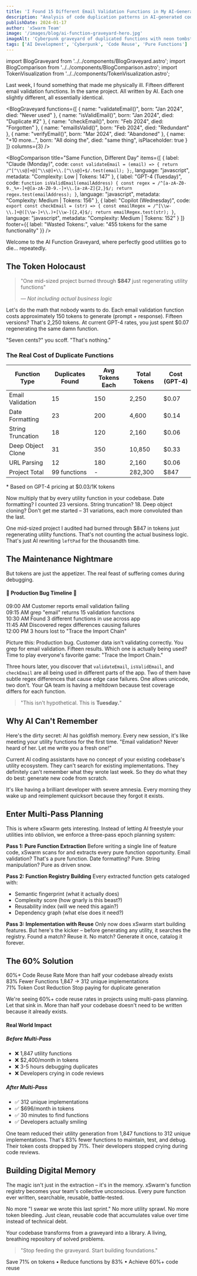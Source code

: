 ```yaml
---
title: 'I Found 15 Different Email Validation Functions in My AI-Generated Code'
description: "Analysis of code duplication patterns in AI-generated codebases reveals excessive recreation of utility functions. Multi-pass planning approaches demonstrate how extracting pure functions early reduces redundancy."
publishDate: 2024-01-17
author: 'xSwarm Team'
image: '/images/blog/ai-function-graveyard-hero.jpg'
imageAlt: 'Cyberpunk graveyard of duplicated functions with neon tombstones'
tags: ['AI Development', 'Cyberpunk', 'Code Reuse', 'Pure Functions']
---
```


import BlogGraveyard from '../../components/BlogGraveyard.astro';
import BlogComparison from '../../components/BlogComparison.astro';
import TokenVisualization from '../../components/TokenVisualization.astro';

Last week, I found something that made me physically ill. Fifteen different email validation functions. In the same project. All written by AI. Each one slightly different, all essentially identical.

<BlogGraveyard 
  functions={[
    { name: "validateEmail()", born: "Jan 2024", died: "Never used" },
    { name: "isValidEmail()", born: "Jan 2024", died: "Duplicate #2" },
    { name: "checkEmail()", born: "Feb 2024", died: "Forgotten" },
    { name: "emailIsValid()", born: "Feb 2024", died: "Redundant" },
    { name: "verifyEmail()", born: "Mar 2024", died: "Abandoned" },
    { name: "+10 more...", born: "All doing the", died: "same thing", isPlaceholder: true }
  ]}
  columns={3}
/>

<BlogComparison
  title="Same Function, Different Day"
  items={[
    {
      label: "Claude (Monday)",
      code: `const validateEmail = (email) => {
  return /^[^\\s@]+@[^\\s@]+\\.[^\\s@]+$/.test(email);
};`,
      language: "javascript",
      metadata: "Complexity: Low | Tokens: 147"
    },
    {
      label: "GPT-4 (Tuesday)",
      code: `function isValidEmail(emailAddress) {
  const regex = /^[a-zA-Z0-9._%+-]+@[a-zA-Z0-9.-]+\\.[a-zA-Z]{2,}$/;
  return regex.test(emailAddress);
}`,
      language: "javascript",
      metadata: "Complexity: Medium | Tokens: 156"
    },
    {
      label: "Copilot (Wednesday)",
      code: `export const checkEmail = (str) => {
  const emailRegex = /^[\\w-\\.]+@([\\w-]+\\.)+[\\w-]{2,4}$/;
  return emailRegex.test(str);
}`,
      language: "javascript",
      metadata: "Complexity: Medium | Tokens: 152"
    }
  ]}
  footer={{
    label: "Wasted Tokens:",
    value: "455 tokens for the same functionality"
  }}
/>

Welcome to the AI Function Graveyard, where perfectly good utilities go to die... repeatedly.

## The Token Holocaust

<blockquote class="my-8 p-6 border-l-4 border-red-500 bg-red-900/10 text-lg font-semibold relative">
  <p class="mb-2">"One mid-sized project burned through <strong class="text-red-400">$847</strong> just regenerating utility functions"</p>
  <cite class="block text-sm font-normal text-gray-400 italic">— Not including actual business logic</cite>
</blockquote>

Let's do the math that nobody wants to do. Each email validation function costs approximately 150 tokens to generate (prompt + response). Fifteen versions? That's 2,250 tokens. At current GPT-4 rates, you just spent $0.07 regenerating the same damn function.

"Seven cents?" you scoff. "That's nothing."

<div class="my-8 p-6 bg-gray-900 border border-gray-700 rounded-lg">
  <h3 class="text-xl font-bold text-cyan-400 mb-4">The Real Cost of Duplicate Functions</h3>
  <div class="overflow-x-auto">
    <table class="w-full border-collapse">
      <thead>
        <tr class="bg-gray-800">
          <th class="p-3 text-left border-b border-gray-700">Function Type</th>
          <th class="p-3 text-left border-b border-gray-700">Duplicates Found</th>
          <th class="p-3 text-left border-b border-gray-700">Avg Tokens Each</th>
          <th class="p-3 text-left border-b border-gray-700">Total Tokens</th>
          <th class="p-3 text-left border-b border-gray-700">Cost (GPT-4)</th>
        </tr>
      </thead>
      <tbody>
        <tr class="hover:bg-gray-800/50">
          <td class="p-3 border-b border-gray-700">Email Validation</td>
          <td class="p-3 border-b border-gray-700">15</td>
          <td class="p-3 border-b border-gray-700">150</td>
          <td class="p-3 border-b border-gray-700">2,250</td>
          <td class="p-3 border-b border-gray-700">$0.07</td>
        </tr>
        <tr class="hover:bg-gray-800/50">
          <td class="p-3 border-b border-gray-700">Date Formatting</td>
          <td class="p-3 border-b border-gray-700">23</td>
          <td class="p-3 border-b border-gray-700">200</td>
          <td class="p-3 border-b border-gray-700">4,600</td>
          <td class="p-3 border-b border-gray-700">$0.14</td>
        </tr>
        <tr class="hover:bg-gray-800/50">
          <td class="p-3 border-b border-gray-700">String Truncation</td>
          <td class="p-3 border-b border-gray-700">18</td>
          <td class="p-3 border-b border-gray-700">120</td>
          <td class="p-3 border-b border-gray-700">2,160</td>
          <td class="p-3 border-b border-gray-700">$0.06</td>
        </tr>
        <tr class="hover:bg-gray-800/50">
          <td class="p-3 border-b border-gray-700">Deep Object Clone</td>
          <td class="p-3 border-b border-gray-700">31</td>
          <td class="p-3 border-b border-gray-700">350</td>
          <td class="p-3 border-b border-gray-700">10,850</td>
          <td class="p-3 border-b border-gray-700">$0.33</td>
        </tr>
        <tr class="hover:bg-gray-800/50">
          <td class="p-3 border-b border-gray-700">URL Parsing</td>
          <td class="p-3 border-b border-gray-700">12</td>
          <td class="p-3 border-b border-gray-700">180</td>
          <td class="p-3 border-b border-gray-700">2,160</td>
          <td class="p-3 border-b border-gray-700">$0.06</td>
        </tr>
        <tr class="font-bold bg-red-900/20 border-t-2 border-red-500">
          <td class="p-3 text-red-400">Project Total</td>
          <td class="p-3 text-red-400">99 functions</td>
          <td class="p-3 text-red-400">-</td>
          <td class="p-3 text-red-400">282,300</td>
          <td class="p-3 text-red-400">$847</td>
        </tr>
      </tbody>
    </table>
  </div>
  <p class="text-sm text-gray-400 italic mt-2">* Based on GPT-4 pricing at $0.03/1K tokens</p>
</div>

Now multiply that by every utility function in your codebase. Date formatting? I counted 23 versions. String truncation? 18. Deep object cloning? Don't get me started – 31 variations, each more convoluted than the last.

One mid-sized project I audited had burned through $847 in tokens just regenerating utility functions. That's not counting the actual business logic. That's just AI rewriting `leftPad` for the thousandth time.

## The Maintenance Nightmare

But tokens are just the appetizer. The real feast of suffering comes during debugging.

<div class="my-8 p-6 bg-red-900/5 border-2 border-red-500 rounded-lg">
  <h4 class="text-xl font-bold text-red-400 text-center mb-4">🚨 Production Bug Timeline 🚨</h4>
  <div class="space-y-3">
    <div class="flex items-center p-3 bg-gray-800/50 rounded-lg border-l-3 border-gray-600">
      <span class="font-bold text-cyan-400 mr-4 min-w-[80px]">09:00 AM</span>
      <span class="flex-1">Customer reports email validation failing</span>
    </div>
    <div class="flex items-center p-3 bg-gray-800/50 rounded-lg border-l-3 border-gray-600">
      <span class="font-bold text-cyan-400 mr-4 min-w-[80px]">09:15 AM</span>
      <span class="flex-1">grep "email" returns 15 validation functions</span>
    </div>
    <div class="flex items-center p-3 bg-gray-800/50 rounded-lg border-l-3 border-gray-600">
      <span class="font-bold text-cyan-400 mr-4 min-w-[80px]">10:30 AM</span>
      <span class="flex-1">Found 3 different functions in use across app</span>
    </div>
    <div class="flex items-center p-3 bg-gray-800/50 rounded-lg border-l-3 border-gray-600">
      <span class="font-bold text-cyan-400 mr-4 min-w-[80px]">11:45 AM</span>
      <span class="flex-1">Discovered regex differences causing failures</span>
    </div>
    <div class="flex items-center p-3 bg-red-900/20 rounded-lg border-l-3 border-red-500">
      <span class="font-bold text-red-400 mr-4 min-w-[80px]">12:00 PM</span>
      <span class="flex-1 text-red-300">3 hours lost to "Trace the Import Chain"</span>
    </div>
  </div>
</div>

Picture this: Production bug. Customer data isn't validating correctly. You grep for email validation. Fifteen results. Which one is actually being used? Time to play everyone's favorite game: "Trace the Import Chain."

Three hours later, you discover that `validateEmail`, `isValidEmail`, and `checkEmail` are all being used in different parts of the app. Two of them have subtle regex differences that cause edge case failures. One allows unicode, two don't. Your QA team is having a meltdown because test coverage differs for each function.

<blockquote class="my-8 p-6 border-l-4 border-cyan-500 bg-cyan-900/10 text-lg font-semibold">
  <p>"This isn't hypothetical. This is <strong class="text-cyan-400">Tuesday.</strong>"</p>
</blockquote>

## Why AI Can't Remember

Here's the dirty secret: AI has goldfish memory. Every new session, it's like meeting your utility functions for the first time. "Email validation? Never heard of her. Let me write you a fresh one!"

Current AI coding assistants have no concept of your existing codebase's utility ecosystem. They can't search for existing implementations. They definitely can't remember what they wrote last week. So they do what they do best: generate new code from scratch.

It's like having a brilliant developer with severe amnesia. Every morning they wake up and reimplement quicksort because they forgot it exists.

## Enter Multi-Pass Planning

This is where xSwarm gets interesting. Instead of letting AI freestyle your utilities into oblivion, we enforce a three-pass epoch planning system:

**Pass 1: Pure Function Extraction**
Before writing a single line of feature code, xSwarm scans for and extracts every pure function opportunity. Email validation? That's a pure function. Date formatting? Pure. String manipulation? Pure as driven snow.

**Pass 2: Function Registry Building**
Every extracted function gets cataloged with:

- Semantic fingerprint (what it actually does)
- Complexity score (how gnarly is this beast?)
- Reusability index (will we need this again?)
- Dependency graph (what else does it need?)

**Pass 3: Implementation with Reuse**
Only now does xSwarm start building features. But here's the kicker – before generating any utility, it searches the registry. Found a match? Reuse it. No match? Generate it once, catalog it forever.

## The 60% Solution

<div class="grid md:grid-cols-3 gap-6 my-8">
  <div class="p-6 bg-gradient-to-br from-cyan-900/20 to-purple-900/20 border border-cyan-500 rounded-lg text-center">
    <span class="block text-4xl font-bold text-cyan-400 mb-2">60%+</span>
    <span class="block text-lg font-medium mb-1">Code Reuse Rate</span>
    <span class="block text-sm text-gray-400">More than half your codebase already exists</span>
  </div>
  <div class="p-6 bg-gray-900 border border-gray-700 rounded-lg text-center">
    <span class="block text-4xl font-bold text-cyan-400 mb-2">83%</span>
    <span class="block text-lg font-medium mb-1">Fewer Functions</span>
    <span class="block text-sm text-gray-400">1,847 → 312 unique implementations</span>
  </div>
  <div class="p-6 bg-gray-900 border border-gray-700 rounded-lg text-center">
    <span class="block text-4xl font-bold text-cyan-400 mb-2">71%</span>
    <span class="block text-lg font-medium mb-1">Token Cost Reduction</span>
    <span class="block text-sm text-gray-400">Stop paying for duplicate generation</span>
  </div>
</div>

We're seeing 60%+ code reuse rates in projects using multi-pass planning. Let that sink in. More than half your codebase doesn't need to be written because it already exists.

<div class="my-8 p-6 bg-green-900/5 border-2 border-green-500 rounded-lg">
  <h4 class="text-xl font-bold text-green-400 mb-4">Real World Impact</h4>
  <div class="grid md:grid-cols-2 gap-6">
    <div class="p-4 bg-red-900/10 border border-red-500 rounded-lg">
      <h5 class="text-red-400 font-bold mb-3">Before Multi-Pass</h5>
      <ul class="space-y-2">
        <li class="relative pl-6"><span class="absolute left-0">❌</span> 1,847 utility functions</li>
        <li class="relative pl-6"><span class="absolute left-0">❌</span> $2,400/month in tokens</li>
        <li class="relative pl-6"><span class="absolute left-0">❌</span> 3-5 hours debugging duplicates</li>
        <li class="relative pl-6"><span class="absolute left-0">❌</span> Developers crying in code reviews</li>
      </ul>
    </div>
    <div class="p-4 bg-green-900/10 border border-green-500 rounded-lg">
      <h5 class="text-green-400 font-bold mb-3">After Multi-Pass</h5>
      <ul class="space-y-2">
        <li class="relative pl-6"><span class="absolute left-0">✅</span> 312 unique implementations</li>
        <li class="relative pl-6"><span class="absolute left-0">✅</span> $696/month in tokens</li>
        <li class="relative pl-6"><span class="absolute left-0">✅</span> 30 minutes to find functions</li>
        <li class="relative pl-6"><span class="absolute left-0">✅</span> Developers actually smiling</li>
      </ul>
    </div>
  </div>
</div>

One team reduced their utility generation from 1,847 functions to 312 unique implementations. That's 83% fewer functions to maintain, test, and debug. Their token costs dropped by 71%. Their developers stopped crying during code reviews.

## Building Digital Memory

The magic isn't just in the extraction – it's in the memory. xSwarm's function registry becomes your team's collective unconscious. Every pure function ever written, searchable, reusable, battle-tested.

No more "I swear we wrote this last sprint." No more utility sprawl. No more token bleeding. Just clean, reusable code that accumulates value over time instead of technical debt.

Your codebase transforms from a graveyard into a library. A living, breathing repository of solved problems.

<div class="my-12 p-8 bg-gradient-to-br from-cyan-900/20 to-purple-900/20 border-2 border-cyan-500 rounded-lg text-center">
  <blockquote class="mb-6 p-6 border-2 border-transparent bg-gradient-to-r from-cyan-500 to-purple-500 bg-clip-text">
    <p class="text-2xl font-bold text-transparent bg-gradient-to-r from-cyan-400 to-purple-400 bg-clip-text">"Stop feeding the graveyard. Start building foundations."</p>
  </blockquote>
  <div class="flex justify-center items-center gap-4 text-lg">
    <span class="font-bold text-cyan-400">Save 71% on tokens</span>
    <span class="text-gray-500">•</span>
    <span class="font-bold text-cyan-400">Reduce functions by 83%</span>
    <span class="text-gray-500">•</span>
    <span class="font-bold text-cyan-400">Achieve 60%+ code reuse</span>
  </div>
</div>
